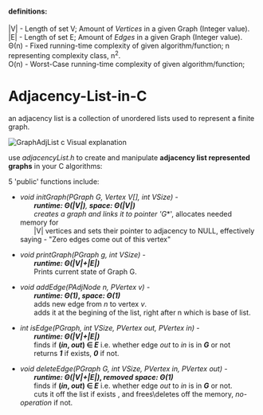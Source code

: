 #### definitions:
|V|  - Length of set V; Amount of _Vertices_ in a given Graph (Integer value).<br />
|E|  - Length of set E; Amount of _Edges_ in a given Graph (Integer value).<br />
Θ(n) - Fixed running-time complexity of given algorithm/function; n representing complexity class, n<sup>2</sup>.<br />
O(n) - Worst-Case running-time complexity of given algorithm/function;
# Adjacency-List-in-C
an adjacency list is a collection of unordered lists used to represent a finite graph.

  ![GraphAdjList c Visual explanation](https://user-images.githubusercontent.com/52013867/144012786-75071b5a-21ad-47b3-b4bf-6f35fd9e9398.png)

use _adjacencyList.h_ to create and manipulate **adjacency list represented graphs** in your C algorithms:
 
 5 'public' functions include:
 
 * _void initGraph(PGraph G, Vertex V[], int VSize)_ - <br /> &nbsp;&nbsp;&nbsp;&nbsp;&nbsp;&nbsp;
 ***runtime: _Θ(|V|)_**,   **space: _Θ(|V|)_** <br /> &nbsp;&nbsp;&nbsp;&nbsp;&nbsp;&nbsp;
creates a graph and links it to pointer '**_G_**', allocates needed memory for<br /> &nbsp;&nbsp;&nbsp;&nbsp;&nbsp;&nbsp;
|V| vertices and sets their pointer to adjacency to NULL, effectively saying - "Zero edges come out of this vertex"

* _void printGraph(PGraph g, int VSize)_ - <br />&nbsp;&nbsp;&nbsp;&nbsp;&nbsp;&nbsp;
 **_runtime: Θ(|V|+|E|)_**<br /> &nbsp;&nbsp;&nbsp;&nbsp;&nbsp;&nbsp;
  Prints current state of Graph G.

* _void addEdge(PAdjNode n, PVertex v)_ -<br />&nbsp;&nbsp;&nbsp;&nbsp;&nbsp;&nbsp;
 **_runtime: Θ(1)_, _space: Θ(1)_**<br /> &nbsp;&nbsp;&nbsp;&nbsp;&nbsp;&nbsp;
  adds new edge from _n_ to vertex _v_.<br /> &nbsp;&nbsp;&nbsp;&nbsp;&nbsp;&nbsp;
  adds it at the begining of the list, right after n which is base of list.
        
* _int isEdge(PGraph, int VSize, PVertex out, PVertex in)_ - <br /> &nbsp;&nbsp;&nbsp;&nbsp;&nbsp;&nbsp;
 **_runtime: Θ(|V|+|E|)_**<br /> &nbsp;&nbsp;&nbsp;&nbsp;&nbsp;&nbsp;
  finds if **(_in_, _out_) ∈ _E_** i.e. whether edge _out_ to _in_ is in **_G_** or not <br /> &nbsp;&nbsp;&nbsp;&nbsp;&nbsp;&nbsp;
  returns **_1_** if exists, **_0_** if not.
  
* _void deleteEdge(PGraph G, int VSize, PVertex in, PVertex out)_ - <br /> &nbsp;&nbsp;&nbsp;&nbsp;&nbsp;&nbsp;
 **_runtime: Θ(|V|+|E|)_, _removed space: Θ(1)_**<br /> &nbsp;&nbsp;&nbsp;&nbsp;&nbsp;&nbsp;
  finds if **(_in_, _out_) ∈ _E_** i.e. whether edge _out_ to _in_ is in **_G_** or not.<br /> &nbsp;&nbsp;&nbsp;&nbsp;&nbsp;&nbsp;
  cuts it off the list if exists , and frees\deletes off the memory, _no-operation_ if not.
